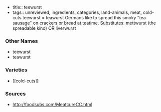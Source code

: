 - title:: teewurst
- tags:: unreviewed, ingredients, categories, land-animals, meat, cold-cuts
teewurst = teawurst Germans like to spread this smoky "tea sausage" on crackers or bread at teatime. Substitutes: mettwurst (the spreadable kind) OR liverwurst

### Other Names

* teewurst
* teawurst

### Varieties

* [[cold-cuts]]

### Sources
* http://foodsubs.com/MeatcureCC.html
